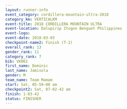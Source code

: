 ```yaml
---
layout: runner-info 
event_category: cordillera-mountain-ultra-2018 
category_km: VERTICALKM 
event-title: 2018 CORDILLERA MOUNTAIN ULTRA 
event-location: Dalupirip Itogon Benguet Philippines 
event-logo: 
event-date: 2018-03-03 
checkpoint-name2: Finish (T-2) 
overall_rank: 13
gender_rank: 11
category_rank: 7
bib: VK062
first_name: Dominic
last_name: Jamisola
gender: M
team_name: Team Mamam
start: Sat, 05-59-00 am
checkpoint2: Sat, 07-02-42 am
finish: 1-03-42
status: FINISHER
---
```

